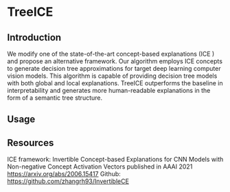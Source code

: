 # TreeICE

## Introduction 
We modify one of the state-of-the-art concept-based explanations (ICE ) and propose an alternative framework. Our algorithm employs ICE concepts to generate decision tree approximations for target deep learning computer vision models. This algorithm is capable of providing decision tree models with both global
and local explanations. 
TreeICE outperforms the baseline in interpretability and generates more human-readable explanations in the form of a semantic
tree structure.

## Usage


## Resources
ICE framework: 
Invertible Concept-based Explanations for CNN Models with Non-negative Concept Activation Vectors published in AAAI 2021 
https://arxiv.org/abs/2006.15417 
Github: https://github.com/zhangrh93/InvertibleCE
